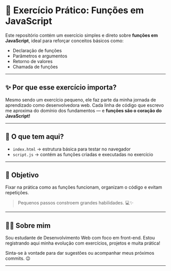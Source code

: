 # 🧠 Exercício Prático: Funções em JavaScript

Este repositório contém um exercício simples e direto sobre **funções em JavaScript**, ideal para reforçar conceitos básicos como:

- Declaração de funções
- Parâmetros e argumentos
- Retorno de valores
- Chamada de funções

---

## ✨ Por que esse exercício importa?

Mesmo sendo um exercício pequeno, ele faz parte da minha jornada de aprendizado como desenvolvedora web. Cada linha de código que escrevo me aproxima do domínio dos fundamentos — e **funções são o coração do JavaScript!**

---

## 📂 O que tem aqui?

- `index.html` → estrutura básica para testar no navegador  
- `script.js` → contém as funções criadas e executadas no exercício

---

## 🚀 Objetivo

Fixar na prática como as funções funcionam, organizam o código e evitam repetições.

> Pequenos passos constroem grandes habilidades. 💻✨

---

## 👩‍💻 Sobre mim

Sou estudante de Desenvolvimento Web com foco em front-end. Estou registrando aqui minha evolução com exercícios, projetos e muita prática!

Sinta-se à vontade para dar sugestões ou acompanhar meus próximos commits. 😉

---

